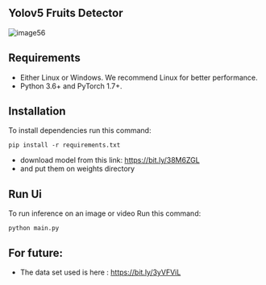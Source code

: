## Yolov5 Fruits Detector

![image56](https://user-images.githubusercontent.com/78360814/132986719-930cfd38-df77-453b-9f98-a3be51ead240.jpeg)

## Requirements
- Either Linux or Windows. We recommend Linux for better performance.
- Python 3.6+ and PyTorch 1.7+.


## Installation

To install dependencies run this command:
```
pip install -r requirements.txt
```
- download model from this link: https://bit.ly/38M6ZGL
-  and put them on weights directory

## Run Ui

To run inference on an image or video Run this command:

```
python main.py 
```
## For future:
- The data set used is here : https://bit.ly/3yVFViL
